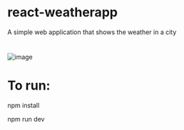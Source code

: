 # react-weatherapp
A simple web application that shows the weather in a city
#
![image](https://github.com/penszzip/react-weatherapp/assets/76844478/83f6efe9-d744-45a9-9a8c-d6ac7d39f689)
# To run:
npm install

npm run dev
